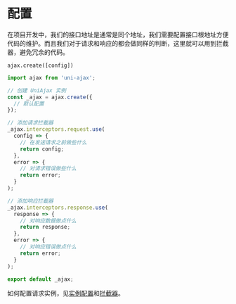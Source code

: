 # 配置

在项目开发中，我们的接口地址是通常是同个地址，我们需要配置接口根地址方便代码的维护。而且我们对于请求和响应的都会做同样的判断，这里就可以用到拦截器，避免冗余的代码。

`ajax.create([config])`

```JavaScript
import ajax from 'uni-ajax';

// 创建 UniAjax 实例
const _ajax = ajax.create({
  // 默认配置
});

// 添加请求拦截器
_ajax.interceptors.request.use(
  config => {
    // 在发送请求之前做些什么
    return config;
  },
  error => {
    // 对请求错误做些什么
    return error;
  }
);

// 添加响应拦截器
_ajax.interceptors.response.use(
  response => {
    // 对响应数据做点什么
    return response;
  },
  error => {
    // 对响应错误做点什么
    return error;
  }
);

export default _ajax;
```

如何配置请求实例，见[实例配置](/instance.html#实例配置)和[拦截器](/interceptor.html)。
